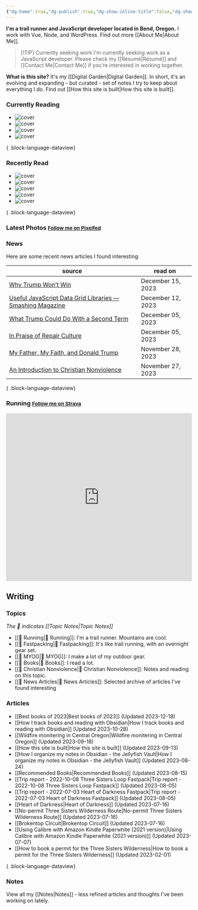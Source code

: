 ```yaml
---
{"dg-home":true,"dg-publish":true,"dg-show-inline-title":false,"dg-show-backlinks":false,"title":"JavaScript Development | Trail Running | Fastpacking","permalink":"/index/","tags":["gardenEntry"],"dgPassFrontmatter":true}
---
```



<div class="hc"><div class="hc__left">

**I'm a trail runner and JavaScript developer located in Bend, Oregon.** I work with Vue, Node, and WordPress. Find out more [[About Me\|About Me]].


> [!TIP] Currently seeking work
> I'm currently seeking work as a JavaScript developer. Please check my [[Résumé\|Résumé]] and [[Contact Me\|Contact Me]] if you’re interested in working together.

**What is this site?** It's my [[Digital Garden\|Digital Garden]]. In short, it's an evolving and expanding - but curated - set of notes I try to keep about everything I do. Find out [[How this site is built\|How this site is built]].

### Currently Reading

<div class="book-covers">

- ![cover](https://books.google.com/books/publisher/content/images/frontcover/A54J9pyUf38C?fife=w600-h900&source=gbs_api)
- ![cover](https://books.google.com/books/publisher/content/images/frontcover/YiEEAAAAQAAJ?fife=w600-h900&source=gbs_api)
- ![cover](https://books.google.com/books/publisher/content/images/frontcover/_MO5EAAAQBAJ?fife=w600-h900&source=gbs_api)
- ![cover](https://books.google.com/books/publisher/content/images/frontcover/DQ28DwAAQBAJ?fife=w600-h900&source=gbs_api)

{ .block-language-dataview}

</div>

### Recently Read

<div class="book-covers">

- ![cover](https://books.google.com/books/publisher/content/images/frontcover/4TTLyQEACAAJ?fife=w600-h900&source=gbs_api)
- ![cover](https://books.google.com/books/publisher/content/images/frontcover/__eLJ3a27HUC?fife=w600-h900&source=gbs_api)
- ![cover](https://books.google.com/books/publisher/content/images/frontcover/rN27wwEACAAJ?fife=w600-h900&source=gbs_api)
- ![cover](https://books.google.com/books/publisher/content/images/frontcover/NqKrzwEACAAJ?fife=w600-h900&source=gbs_api)
- ![cover](https://books.google.com/books/content?id=z1k_AxXUvmEC&printsec=frontcover&img=1&zoom=1&edge=curl&source=gbs_api)

{ .block-language-dataview}

</div>

### Latest Photos <small><a class="button" target="_blank" href="https://pixelfed.social/i/web/profile/584894152884316735">Follow me on Pixelfed</a></small>

<div id="pixelfed"></div>

### News

Here are some recent news articles I found interesting:

| source                                                                                                                                        | read on           |
| --------------------------------------------------------------------------------------------------------------------------------------------- | ----------------- |
| [Why Trump Won’t Win](https://www.theatlantic.com/ideas/archive/2023/12/trump-2024-win-why-unlikely/676354/?utm_source=feed)                  | December 15, 2023 |
| [Useful JavaScript Data Grid Libraries — Smashing Magazine](https://www.smashingmagazine.com/2022/09/useful-javascript-data-grid-libraries/)  | December 12, 2023 |
| [What Trump Could Do With a Second Term](https://www.theatlantic.com/magazine/archive/2024/01/donald-trump-second-term-policies/676176/)      | December 05, 2023 |
| [In Praise of Repair Culture](https://www.plough.com/en/topics/justice/sustainable-living/in-praise-of-repair-culture)                        | December 05, 2023 |
| [My Father, My Faith, and Donald Trump](https://www.theatlantic.com/magazine/archive/2024/01/evangelical-christian-nationalism-trump/676150/) | November 28, 2023 |
| [An Introduction to Christian Nonviolence](https://www.jesuspeacecollective.com/post/start-here)                                              | November 27, 2023 |

{ .block-language-dataview}

### Running <small><a class="button" target="_blank" href="https://www.strava.com/athletes/aaronjamesyoung">Follow me on Strava</a></small>

<iframe height='454' width='100%' frameborder='0' allowtransparency='true' scrolling='no' src='https://www.strava.com/athletes/1057219/latest-rides/ed2151117df36fe681b40b6883a1d116e9c6b39b'></iframe>

</div><div class="hc__right">

## Writing

### Topics

*The 📘 indicates [[Topic Notes\|Topic Notes]]*

* [[📘 Running\|📘 Running]]: I'm a trail runner. Mountains are cool.
* [[📘 Fastpacking\|📘 Fastpacking]]: It's like trail running, with an overnight gear set.
* [[📘 MYOG\|📘 MYOG]]: I make a lot of my outdoor gear.
* [[📘 Books\|📘 Books]]: I read a lot.
* [[📘 Christian Nonviolence\|📘 Christian Nonviolence]]: Notes and reading on this topic.
* [[📘 News Articles\|📘 News Articles]]: Selected archive of articles I've found interesting

### Articles

- [[Best books of 2023\|Best books of 2023]] (Updated 2023-12-18)
- [[How I track books and reading with Obsidian\|How I track books and reading with Obsidian]] (Updated 2023-10-28)
- [[Wildfire monitering in Central Oregon\|Wildfire monitering in Central Oregon]] (Updated 2023-09-18)
- [[How this site is built\|How this site is built]] (Updated 2023-09-13)
- [[How I organize my notes in Obsidian - the Jellyfish Vault\|How I organize my notes in Obsidian - the Jellyfish Vault]] (Updated 2023-08-24)
- [[Recommended Books\|Recommended Books]] (Updated 2023-08-15)
- [[Trip report - 2022-10-08 Three Sisters Loop Fastpack\|Trip report - 2022-10-08 Three Sisters Loop Fastpack]] (Updated 2023-08-05)
- [[Trip report - 2022-07-03 Heart of Darkness Fastpack\|Trip report - 2022-07-03 Heart of Darkness Fastpack]] (Updated 2023-08-05)
- [[Heart of Darkness\|Heart of Darkness]] (Updated 2023-07-16)
- [[No-permit Three Sisters Wilderness Route\|No-permit Three Sisters Wilderness Route]] (Updated 2023-07-16)
- [[Brokentop Circuit\|Brokentop Circuit]] (Updated 2023-07-16)
- [[Using Calibre with Amazon Kindle Paperwhite (2021 version)\|Using Calibre with Amazon Kindle Paperwhite (2021 version)]] (Updated 2023-07-07)
- [[How to book a permit for the Three Sisters Wilderness\|How to book a permit for the Three Sisters Wilderness]] (Updated 2023-02-01)

{ .block-language-dataview}

### Notes

View all my [[Notes\|Notes]] - less refined articles and thoughts I've been working on lately.

</div></div>

<script>const BW_URL=`https://hs.ajy.co/nodered/stream/bookwyrm-reading`;const PF_URL=`https://hs.ajy.co/nodered/stream/pixelfed`;fetch(PF_URL).then(response=>response.text()).then(data=>{const elem=document.getElementById("pixelfed");elem.innerHTML=data;fetch(BW_URL).then(response2=>response2.text()).then(data2=>{const elem2=document.getElementById("bookwyrm-reading");elem2.innerHTML=data2});});</script>